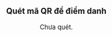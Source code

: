 <!DOCTYPE html>
<html lang="vi">
<head>
  <meta charset="UTF-8">
  <title>Điểm danh QR</title>
  <script src="https://unpkg.com/html5-qrcode@2.3.7/minified/html5-qrcode.min.js"></script>
  <style>
    #reader { width: 400px; margin: auto; }
    #result { text-align: center; margin-top: 20px; font-size: 1.2em; }
  </style>
</head>
<body>
  <h2 style="text-align:center">Quét mã QR để điểm danh</h2>
  <div id="reader"></div>
  <div id="result">Chưa quét.</div>

  <script>
    const apiUrl = 'https://script.google.com/macros/s/AKfycbzhTf9tS_3J4Rkp34CrQQPugxp9eHLNk75CHmU-hSqP1ml-UmnNKS495CBjFogWXMoy/exec';  // dán Web app URL ở bước 3

    function onScanSuccess(decodedText) {
      html5QrcodeScanner.clear();
      document.getElementById('result').innerText = 'Đang gửi mã...';

      fetch(`${apiUrl}?code=${encodeURIComponent(decodedText)}`)
        .then(res => res.json())
        .then(data => {
          document.getElementById('result').innerText = data.message;
        })
        .catch(err => {
          console.error(err);
          document.getElementById('result').innerText = 'Lỗi kết nối server.';
        });
    }

    const html5QrcodeScanner = new Html5QrcodeScanner(
      "reader", { fps: 10, qrbox: 250 }
    );
    html5QrcodeScanner.render(onScanSuccess);
  </script>
</body>
</html>
